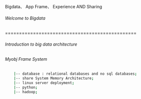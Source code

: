 Bigdata、 App Frame、 Experience AND Sharing

###### Welcome to Bigdata 
===============================================

###### Introduction to big data architecture
###### Myobj Frame System

```bash
	|-- database : relational databases and no sql databases;
	|-- share System Memory Architecture;
	|-- linux server deployment;
	|-- python;
	|-- hadoop;
```
